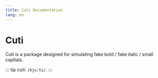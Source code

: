 ```yaml
---
title: Cuti Documentation
lang: en
---
```


# Cuti

Cuti is a package designed for simulating fake bold / fake italic / small capitals.

::: tip
cuti: `/kjuːti/`.
:::
